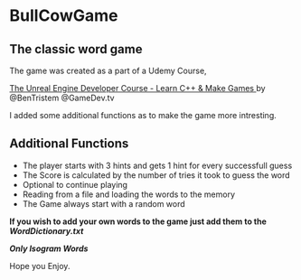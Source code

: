 # BullCowGame
## The classic word game

The game was created as a part of a Udemy Course,

[The Unreal Engine Developer Course - Learn C++ & Make Games ](https://www.udemy.com/unrealcourse/) by @BenTristem @GameDev.tv

I added some additional functions as to make the game more intresting.

## Additional Functions
- The player starts with 3 hints and gets 1 hint for every successfull guess
-  The Score is calculated by the number of tries it took to guess the word
- Optional to continue playing 
- Reading from a file and loading the words to the memory
- The Game always start with a random word

**If you wish to add your own words to the game just add them to the _WordDictionary.txt_**

**_Only Isogram Words_**

Hope you Enjoy.

